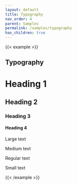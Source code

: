```yaml
---
layout: default
title: Typography
nav_order: 4
parent: Samples
permalink: /samples/typography
has_children: true
---
```


{{< example >}}
<body class="bg-gray-100">
    <div class="container my-8 mx-auto shadow-lg p-8 rounded shadow-md-md bg-white max-w-6xl">
        <h2 class="mb-4">Typography</h2>
        <h1>Heading 1</h1>
        <h2>Heading 2</h2>
        <h3>Heading 3</h3>
        <h4>Heading 4</h4>
        <p class="text-2xl">Large text</p>
        <p class="text-xl">Medium text</p>
        <p class="text-base">Regular text</p>
        <p class="text-sm">Small text</p>
    </div>
</body>
{{< /example >}}
